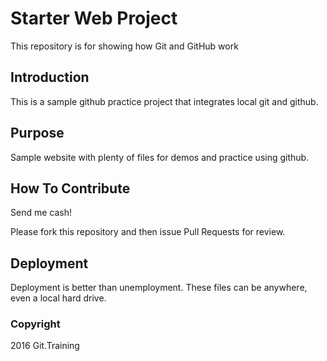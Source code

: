 # Starter Web Project

This repository is for showing how Git and GitHub work

## Introduction

This is a sample github practice project that integrates local git and github.

## Purpose

Sample website with plenty of files for demos and practice using github.

## How To Contribute

Send me cash!

Please fork this repository and then issue Pull Requests for review.

## Deployment

Deployment is better than unemployment.  These files can be anywhere, even a local hard drive.

### Copyright

2016 Git.Training

